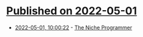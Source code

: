 # [Published on 2022-05-01](index.md)

* [2022-05-01, 10:00:22](https://news.ycombinator.com/item?id=31223614) - [The Niche Programmer](https://ano.ee/blog/the-niche-programmer)
